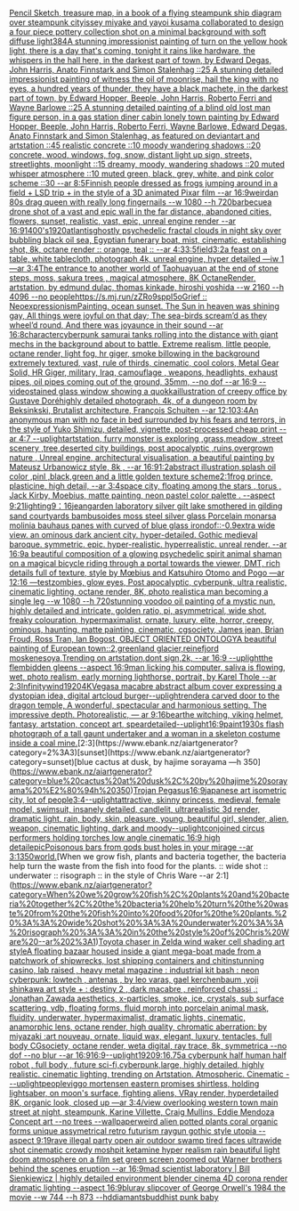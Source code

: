 [Pencil Sketch, treasure map, in a book of a flying steampunk ship diagram over steampunk city](https://www.ebank.nz/aiartgenerator?category=Pencil%20Sketch%2C%20treasure%20map%2C%20in%20a%20book%20of%20a%20flying%20steampunk%20ship%20diagram%20over%20steampunk%20city)[issey miyake and yayoi kusama collaborated to design a four piece pottery collection shot on a minimal background with soft diffuse light](https://www.ebank.nz/aiartgenerator?category=issey%20miyake%20and%20yayoi%20kusama%20collaborated%20to%20design%20a%20four%20piece%20pottery%20collection%20shot%20on%20a%20minimal%20background%20with%20soft%20diffuse%20light)[384](https://www.ebank.nz/aiartgenerator?category=384)[A stunning impressionist painting of turn on the yellow hook light, there is a day that's coming, tonight it rains like hardware, the whispers in the hall here, in the darkest part of town, by Edward Degas, John Harris, Anato Finnstark and Simon Stalenhag ::25 A stunning detailed impressionist painting of witness the oil of moonrise, hail the king with no eyes, a hundred years of thunder, they have a black machete, in the darkest part of town, by Edward Hopper, Beeple, John Harris, Roberto Ferri and Wayne Barlowe ::25 A stunning detailed painting of a blind old lost man figure person, in a gas station diner cabin lonely town painting by Edward Hopper, Beeple, John Harris, Roberto Ferri, Wayne Barlowe, Edward Degas, Anato Finnstark and Simon Stalenhag, as featured on deviantart and artstation ::45 realistic concrete ::10 moody wandering shadows ::20 concrete, wood, windows, fog, snow, distant light up sign, streets, streetlights, moonlight ::15 dreamy, moody, wandering shadows ::20 muted whisper atmosphere ::10 muted green, black, grey, white, and pink color scheme ::30 --ar 8:5](https://www.ebank.nz/aiartgenerator?category=A%20stunning%20impressionist%20painting%20of%20turn%20on%20the%20yellow%20hook%20light%2C%20there%20is%20a%20day%20that%27s%20coming%2C%20tonight%20it%20rains%20like%20hardware%2C%20the%20whispers%20in%20the%20hall%20here%2C%20in%20the%20darkest%20part%20of%20town%2C%20by%20Edward%20Degas%2C%20John%20Harris%2C%20Anato%20Finnstark%20and%20Simon%20Stalenhag%20%3A%3A25%20A%20stunning%20detailed%20impressionist%20painting%20of%20witness%20the%20oil%20of%20moonrise%2C%20hail%20the%20king%20with%20no%20eyes%2C%20a%20hundred%20years%20of%20thunder%2C%20they%20have%20a%20black%20machete%2C%20in%20the%20darkest%20part%20of%20town%2C%20by%20Edward%20Hopper%2C%20Beeple%2C%20John%20Harris%2C%20Roberto%20Ferri%20and%20Wayne%20Barlowe%20%3A%3A25%20A%20stunning%20detailed%20painting%20of%20a%20blind%20old%20lost%20man%20figure%20person%2C%20in%20a%20gas%20station%20diner%20cabin%20lonely%20town%20painting%20by%20Edward%20Hopper%2C%20Beeple%2C%20John%20Harris%2C%20Roberto%20Ferri%2C%20Wayne%20Barlowe%2C%20Edward%20Degas%2C%20Anato%20Finnstark%20and%20Simon%20Stalenhag%2C%20as%20featured%20on%20deviantart%20and%20artstation%20%3A%3A45%20realistic%20concrete%20%3A%3A10%20moody%20wandering%20shadows%20%3A%3A20%20concrete%2C%20wood%2C%20windows%2C%20fog%2C%20snow%2C%20distant%20light%20up%20sign%2C%20streets%2C%20streetlights%2C%20moonlight%20%3A%3A15%20dreamy%2C%20moody%2C%20wandering%20shadows%20%3A%3A20%20muted%20whisper%20atmosphere%20%3A%3A10%20muted%20green%2C%20black%2C%20grey%2C%20white%2C%20and%20pink%20color%20scheme%20%3A%3A30%20--ar%208%3A5)[Finnish people dressed as frogs jumping around in a field + LSD trip + in the style of a 3D animated Pixar film --ar 16:9](https://www.ebank.nz/aiartgenerator?category=Finnish%20people%20dressed%20as%20frogs%20jumping%20around%20in%20a%20field%20%2B%20LSD%20trip%20%2B%20in%20the%20style%20of%20a%203D%20animated%20Pixar%20film%20--ar%2016%3A9)[weird](https://www.ebank.nz/aiartgenerator?category=weird)[an 80s drag queen with really long fingernails --w 1080 --h 720](https://www.ebank.nz/aiartgenerator?category=an%2080s%20drag%20queen%20with%20really%20long%20fingernails%20--w%201080%20--h%20720)[barbecue](https://www.ebank.nz/aiartgenerator?category=barbecue)[a drone shot of a vast and epic wall in the far distance, abandoned cities, flowers, sunset, realistic, vast, epic, unreal engine render --ar 16:9](https://www.ebank.nz/aiartgenerator?category=a%20drone%20shot%20of%20a%20vast%20and%20epic%20wall%20in%20the%20far%20distance%2C%20abandoned%20cities%2C%20flowers%2C%20sunset%2C%20realistic%2C%20vast%2C%20epic%2C%20unreal%20engine%20render%20--ar%2016%3A9)[1400's](https://www.ebank.nz/aiartgenerator?category=1400%27s)[1920](https://www.ebank.nz/aiartgenerator?category=1920)[atlantis](https://www.ebank.nz/aiartgenerator?category=atlantis)[ghostly psychedelic fractal clouds in night sky over bubbling black oil sea, Egyptian funerary boat, mist, cinematic, establishing shot, 8k, octane render :: orange, teal :: --ar 4:3](https://www.ebank.nz/aiartgenerator?category=ghostly%20psychedelic%20fractal%20clouds%20in%20night%20sky%20over%20bubbling%20black%20oil%20sea%2C%20Egyptian%20funerary%20boat%2C%20mist%2C%20cinematic%2C%20establishing%20shot%2C%208k%2C%20octane%20render%20%3A%3A%20orange%2C%20teal%20%3A%3A%20--ar%204%3A3)[3:5](https://www.ebank.nz/aiartgenerator?category=3%3A5)[field](https://www.ebank.nz/aiartgenerator?category=field)[3:2](https://www.ebank.nz/aiartgenerator?category=3%3A2)[a feast on a table, white tablecloth, photograph 4k, unreal engine, hyper detailed —iw 1 —ar 3:4](https://www.ebank.nz/aiartgenerator?category=a%20feast%20on%20a%20table%2C%20white%20tablecloth%2C%20photograph%204k%2C%20unreal%20engine%2C%20hyper%20detailed%20%E2%80%94iw%201%20%E2%80%94ar%203%3A4)[The entrance to another world of Taohuayuan at the end of stone steps, moss, sakura trees , magical atmosphere, 8K OctaneRender, artstation, by edmund dulac, thomas kinkade, hiroshi yoshida --w 2160  --h 4096 --no people](https://www.ebank.nz/aiartgenerator?category=The%20entrance%20to%20another%20world%20of%20Taohuayuan%20at%20the%20end%20of%20stone%20steps%2C%20moss%2C%20sakura%20trees%20%2C%20magical%20atmosphere%2C%208K%20OctaneRender%2C%20artstation%2C%20by%20edmund%20dulac%2C%20thomas%20kinkade%2C%20hiroshi%20yoshida%20--w%202160%20%20--h%204096%20--no%20people)[<https://s.mj.run/zZRo9sppI5o>](https://www.ebank.nz/aiartgenerator?category=%3Chttps%3A//s.mj.run/zZRo9sppI5o%3E)[Grief :: Neoexpressionism](https://www.ebank.nz/aiartgenerator?category=Grief%20%3A%3A%20Neoexpressionism)[Painting. ocean sunset. The Sun in heaven was shining gay, All things were joyful on that day; The sea-birds scream’d as they wheel’d round, And there was joyaunce in their sound --ar 16:8](https://www.ebank.nz/aiartgenerator?category=Painting.%20ocean%20sunset.%20The%20Sun%20in%20heaven%20was%20shining%20gay%2C%20All%20things%20were%20joyful%20on%20that%20day%3B%20The%20sea-birds%20scream%E2%80%99d%20as%20they%20wheel%E2%80%99d%20round%2C%20And%20there%20was%20joyaunce%20in%20their%20sound%20--ar%2016%3A8)[character](https://www.ebank.nz/aiartgenerator?category=character)[cyberpunk samurai tanks rolling into the distance with giant mechs in the background about to battle. Extreme realism, little people,  octane render, light fog, hr giger, smoke billowing in the background extremely textured, vast, rule of thirds, cinematic, cool colors, Metal Gear Solid, HR Giger, military, Iraq, camouflage , weapons, headlights, exhaust pipes, oil pipes coming out of the ground, 35mm, --no dof --ar 16:9 --video](https://www.ebank.nz/aiartgenerator?category=cyberpunk%20samurai%20tanks%20rolling%20into%20the%20distance%20with%20giant%20mechs%20in%20the%20background%20about%20to%20battle.%20Extreme%20realism%2C%20little%20people%2C%20%20octane%20render%2C%20light%20fog%2C%20hr%20giger%2C%20smoke%20billowing%20in%20the%20background%20extremely%20textured%2C%20vast%2C%20rule%20of%20thirds%2C%20cinematic%2C%20cool%20colors%2C%20Metal%20Gear%20Solid%2C%20HR%20Giger%2C%20military%2C%20Iraq%2C%20camouflage%20%2C%20weapons%2C%20headlights%2C%20exhaust%20pipes%2C%20oil%20pipes%20coming%20out%20of%20the%20ground%2C%2035mm%2C%20--no%20dof%20--ar%2016%3A9%20--video)[stained glass window showing a quokka](https://www.ebank.nz/aiartgenerator?category=stained%20glass%20window%20showing%20a%20quokka)[illustration of creepy office by Gustave Doré](https://www.ebank.nz/aiartgenerator?category=illustration%20of%20creepy%20office%20by%20Gustave%20Dor%C3%A9)[highly detailed photograph, 4k, of a dungeon room by Beksinkski, Brutalist architecture, François Schuiten --ar 12:10](https://www.ebank.nz/aiartgenerator?category=highly%20detailed%20photograph%2C%204k%2C%20of%20a%20dungeon%20room%20by%20Beksinkski%2C%20Brutalist%20architecture%2C%20Fran%C3%A7ois%20Schuiten%20--ar%2012%3A10)[3:4](https://www.ebank.nz/aiartgenerator?category=3%3A4)[An anonymous man with no face in bed surrounded by his fears and terrors, in the style of Yuko Shimizu, detailed, vignette, post-processed cheap print  --ar 4:7 --uplight](https://www.ebank.nz/aiartgenerator?category=An%20anonymous%20man%20with%20no%20face%20in%20bed%20surrounded%20by%20his%20fears%20and%20terrors%2C%20in%20the%20style%20of%20Yuko%20Shimizu%2C%20detailed%2C%20vignette%2C%20post-processed%20cheap%20print%20%20--ar%204%3A7%20--uplight)[artstation, furry monster is exploring ,grass,meadow ,street scenery ,tree,deserted city buildings, post apocalyptic ,ruins,overgrown nature , Unreal engine, architectural visualisation, a beautiful painting by Mateusz Urbanowicz style, 8k , --ar 16:9](https://www.ebank.nz/aiartgenerator?category=artstation%2C%20furry%20monster%20is%20exploring%20%2Cgrass%2Cmeadow%20%2Cstreet%20scenery%20%2Ctree%2Cdeserted%20city%20buildings%2C%20post%20apocalyptic%20%2Cruins%2Covergrown%20nature%20%2C%20Unreal%20engine%2C%20architectural%20visualisation%2C%20a%20beautiful%20painting%20by%20Mateusz%20Urbanowicz%20style%2C%208k%20%2C%20--ar%2016%3A9)[1:2](https://www.ebank.nz/aiartgenerator?category=1%3A2)[abstract  illustration,splash oil color ,pinl ,black,green and a little golden texture scheme](https://www.ebank.nz/aiartgenerator?category=abstract%20%20illustration%2Csplash%20oil%20color%20%2Cpinl%20%2Cblack%2Cgreen%20and%20a%20little%20golden%20texture%20scheme)[2:1](https://www.ebank.nz/aiartgenerator?category=2%3A1)[frog prince, plasticine, high detail, --ar 3:4](https://www.ebank.nz/aiartgenerator?category=frog%20prince%2C%20plasticine%2C%20high%20detail%2C%20--ar%203%3A4)[space city, floating among the stars , torus  , Jack Kirby, Moebius, matte painting, neon pastel color palette .  --aspect 9:21](https://www.ebank.nz/aiartgenerator?category=space%20city%2C%20floating%20among%20the%20stars%20%2C%20torus%20%20%2C%20Jack%20Kirby%2C%20Moebius%2C%20matte%20painting%2C%20neon%20pastel%20color%20palette%20.%20%20--aspect%209%3A21)[lighting](https://www.ebank.nz/aiartgenerator?category=lighting)[9：16](https://www.ebank.nz/aiartgenerator?category=9%EF%BC%9A16)[jean](https://www.ebank.nz/aiartgenerator?category=jean)[garden laboratory silver gilt lake  smothered in gilding sand courtyards bambusoides moss steel silver glass  Porcelain monarsa molinia bauhaus panes with curved of blue glass iron](https://www.ebank.nz/aiartgenerator?category=garden%20laboratory%20silver%20gilt%20lake%20%20smothered%20in%20gilding%20sand%20courtyards%20bambusoides%20moss%20steel%20silver%20glass%20%20Porcelain%20monarsa%20molinia%20bauhaus%20panes%20with%20curved%20of%20blue%20glass%20iron)[dof::-0.9](https://www.ebank.nz/aiartgenerator?category=dof%3A%3A-0.9)[extra wide view. an ominous dark ancient city. hyper-detailed. Gothic medieval baroque. symmetric. epic. hyper-realistic. hyperrealistic. unreal render. --ar 16:9](https://www.ebank.nz/aiartgenerator?category=extra%20wide%20view.%20an%20ominous%20dark%20ancient%20city.%20hyper-detailed.%20Gothic%20medieval%20baroque.%20symmetric.%20epic.%20hyper-realistic.%20hyperrealistic.%20unreal%20render.%20--ar%2016%3A9)[a beautiful composition of a glowing psychedelic spirit animal shaman on a magical bicycle riding through a portal towards the viewer, DMT,  rich details full of texture, style by Mœbius and Katsuhiro Otomo and Pogo —ar 12:16 —test](https://www.ebank.nz/aiartgenerator?category=a%20beautiful%20composition%20of%20a%20glowing%20psychedelic%20spirit%20animal%20shaman%20on%20a%20magical%20bicycle%20riding%20through%20a%20portal%20towards%20the%20viewer%2C%20DMT%2C%20%20rich%20details%20full%20of%20texture%2C%20style%20by%20M%C5%93bius%20and%20Katsuhiro%20Otomo%20and%20Pogo%20%E2%80%94ar%2012%3A16%20%E2%80%94test)[zombies, glow eyes, Post apocalyptic, cyberpunk, ultra realistic, cinematic lighting, octane render, 8K, photo realistic](https://www.ebank.nz/aiartgenerator?category=zombies%2C%20glow%20eyes%2C%20Post%20apocalyptic%2C%20cyberpunk%2C%20ultra%20realistic%2C%20cinematic%20lighting%2C%20octane%20render%2C%208K%2C%20photo%20realistic)[a man becoming a single leg --w 1080 --h 720](https://www.ebank.nz/aiartgenerator?category=a%20man%20becoming%20a%20single%20leg%20--w%201080%20--h%20720)[stunning voodoo oil painting of a mystic nun, highly detailed and intricate, golden ratio, pi, asymmetrical, wide shot, freaky colouration, hypermaximalist, ornate, luxury, elite, horror, creepy, ominous, haunting, matte painting, cinematic, cgsociety, James jean, Brian Froud, Ross Tran, Ian Bogost, OBJECT ORIENTED ONTOLOGY](https://www.ebank.nz/aiartgenerator?category=stunning%20voodoo%20oil%20painting%20of%20a%20mystic%20nun%2C%20highly%20detailed%20and%20intricate%2C%20golden%20ratio%2C%20pi%2C%20asymmetrical%2C%20wide%20shot%2C%20freaky%20colouration%2C%20hypermaximalist%2C%20ornate%2C%20luxury%2C%20elite%2C%20horror%2C%20creepy%2C%20ominous%2C%20haunting%2C%20matte%20painting%2C%20cinematic%2C%20cgsociety%2C%20James%20jean%2C%20Brian%20Froud%2C%20Ross%20Tran%2C%20Ian%20Bogost%2C%20OBJECT%20ORIENTED%20ONTOLOGY)[A beautiful painting of European town::2,greenland glacier,reinefjord moskenesoya,Trending on artstation,dont sign,2k, --ar 16:9 --uplight](https://www.ebank.nz/aiartgenerator?category=A%20beautiful%20painting%20of%20European%20town%3A%3A2%2Cgreenland%20glacier%2Creinefjord%20moskenesoya%2CTrending%20on%20artstation%2Cdont%20sign%2C2k%2C%20--ar%2016%3A9%20--uplight)[the flembidden gleens --aspect 16:9](https://www.ebank.nz/aiartgenerator?category=the%20flembidden%20gleens%20--aspect%2016%3A9)[man licking his computer, saliva is flowing, wet, photo realism, early morning light](https://www.ebank.nz/aiartgenerator?category=man%20licking%20his%20computer%2C%20saliva%20is%20flowing%2C%20wet%2C%20photo%20realism%2C%20early%20morning%20light)[horse, portrait, by Karel Thole --ar 2:3](https://www.ebank.nz/aiartgenerator?category=horse%2C%20portrait%2C%20by%20Karel%20Thole%20--ar%202%3A3)[Infinity](https://www.ebank.nz/aiartgenerator?category=Infinity)[wind](https://www.ebank.nz/aiartgenerator?category=wind)[1920](https://www.ebank.nz/aiartgenerator?category=1920)[4K](https://www.ebank.nz/aiartgenerator?category=4K)[Vegas](https://www.ebank.nz/aiartgenerator?category=Vegas)[a macabre abstract album cover expressing a dystopian idea, digital art](https://www.ebank.nz/aiartgenerator?category=a%20macabre%20abstract%20album%20cover%20expressing%20a%20dystopian%20idea%2C%20digital%20art)[cloud burger](https://www.ebank.nz/aiartgenerator?category=cloud%20burger)[--uplight](https://www.ebank.nz/aiartgenerator?category=--uplight)[render](https://www.ebank.nz/aiartgenerator?category=render)[a carved door to the dragon temple, A wonderful,  spectacular and harmonious setting. The impressive depth. Photorealistic, — ar 9:16](https://www.ebank.nz/aiartgenerator?category=a%20carved%20door%20to%20the%20dragon%20temple%2C%20A%20wonderful%2C%20%20spectacular%20and%20harmonious%20setting.%20The%20impressive%20depth.%20Photorealistic%2C%20%E2%80%94%20ar%209%3A16)[bear](https://www.ebank.nz/aiartgenerator?category=bear)[the witching, viking helmet, fantasy, artstation, concept art, spear](https://www.ebank.nz/aiartgenerator?category=the%20witching%2C%20viking%20helmet%2C%20fantasy%2C%20artstation%2C%20concept%20art%2C%20spear)[detailed](https://www.ebank.nz/aiartgenerator?category=detailed)[--uplight](https://www.ebank.nz/aiartgenerator?category=--uplight)[16:9](https://www.ebank.nz/aiartgenerator?category=16%3A9)[paint](https://www.ebank.nz/aiartgenerator?category=paint)[1930s flash photograph of a tall gaunt undertaker and a woman in a skeleton costume inside a coal mine.](https://www.ebank.nz/aiartgenerator?category=1930s%20flash%20photograph%20of%20a%20tall%20gaunt%20undertaker%20and%20a%20woman%20in%20a%20skeleton%20costume%20inside%20a%20coal%20mine.)[2:3](https://www.ebank.nz/aiartgenerator?category=2%3A3)[sunset](https://www.ebank.nz/aiartgenerator?category=sunset)[blue cactus at dusk, by hajime sorayama —h 350](https://www.ebank.nz/aiartgenerator?category=blue%20cactus%20at%20dusk%2C%20by%20hajime%20sorayama%20%E2%80%94h%20350)[Trojan Pegasus](https://www.ebank.nz/aiartgenerator?category=Trojan%20Pegasus)[16:9](https://www.ebank.nz/aiartgenerator?category=16%3A9)[japanese art isometric city, lot of people](https://www.ebank.nz/aiartgenerator?category=japanese%20art%20isometric%20city%2C%20lot%20of%20people)[3:4](https://www.ebank.nz/aiartgenerator?category=3%3A4)[--uplight](https://www.ebank.nz/aiartgenerator?category=--uplight)[attractive, skinny princess, medieval, female model, swimsuit, insanely detailed, candlelit, ultrarealistic 3d render, dramatic light, rain, body, skin, pleasure, young, beautiful girl, slender, alien, weapon, cinematic lighting, dark and moody](https://www.ebank.nz/aiartgenerator?category=attractive%2C%20skinny%20princess%2C%20medieval%2C%20female%20model%2C%20swimsuit%2C%20insanely%20detailed%2C%20candlelit%2C%20ultrarealistic%203d%20render%2C%20dramatic%20light%2C%20rain%2C%20body%2C%20skin%2C%20pleasure%2C%20young%2C%20beautiful%20girl%2C%20slender%2C%20alien%2C%20weapon%2C%20cinematic%20lighting%2C%20dark%20and%20moody)[--uplight](https://www.ebank.nz/aiartgenerator?category=--uplight)[conjoined circus performers holding torches low angle cinematic 16:9 high detail](https://www.ebank.nz/aiartgenerator?category=conjoined%20circus%20performers%20holding%20torches%20low%20angle%20cinematic%2016%3A9%20high%20detail)[epic](https://www.ebank.nz/aiartgenerator?category=epic)[Poisonous bars from gods bust holes in your mirage --ar 3:1](https://www.ebank.nz/aiartgenerator?category=Poisonous%20bars%20from%20gods%20bust%20holes%20in%20your%20mirage%20--ar%203%3A1)[350](https://www.ebank.nz/aiartgenerator?category=350)[world.](https://www.ebank.nz/aiartgenerator?category=world.)[When we grow fish, plants and bacteria together, the bacteria help turn the waste from the fish into food for the plants. :: wide shot :: underwater :: risograph :: in the style of Chris Ware --ar 2:1](https://www.ebank.nz/aiartgenerator?category=When%20we%20grow%20fish%2C%20plants%20and%20bacteria%20together%2C%20the%20bacteria%20help%20turn%20the%20waste%20from%20the%20fish%20into%20food%20for%20the%20plants.%20%3A%3A%20wide%20shot%20%3A%3A%20underwater%20%3A%3A%20risograph%20%3A%3A%20in%20the%20style%20of%20Chris%20Ware%20--ar%202%3A1)[Toyota chaser in Zelda wind waker cell shading art style](https://www.ebank.nz/aiartgenerator?category=Toyota%20chaser%20in%20Zelda%20wind%20waker%20cell%20shading%20art%20style)[A floating bazaar housed inside a giant mega-boat made from a patchwork of shipwrecks, lost shipping containers and chitin](https://www.ebank.nz/aiartgenerator?category=A%20floating%20bazaar%20housed%20inside%20a%20giant%20mega-boat%20made%20from%20a%20patchwork%20of%20shipwrecks%2C%20lost%20shipping%20containers%20and%20chitin)[stunning casino, lab raised , heavy metal magazine : industrial kit bash : neon cyberpunk: lowtech , antenas , by leo varas, gael kerchenbaum ,yoji shinkawa art style + : destiny 2 , dark macabre , reinforced chassi ,: Jonathan Zawada aesthetics, x-particles, smoke, ice, crystals, sub surface scattering, vdb, floating forms, fluid morph into porcelain animal mask, fluidity, underwater, hypermaximalist, dramatic lights, cinematic, anamorphic lens, octane render, high quality, chromatic aberration:  by miyazaki :art nouveau, ornate, liquid wax, elegant, luxury, tentacles, full body CGsociety, octane render, weta digital, ray trace, 8k, symmetrica --no dof --no blur --ar 16:9](https://www.ebank.nz/aiartgenerator?category=stunning%20casino%2C%20lab%20raised%20%2C%20heavy%20metal%20magazine%20%3A%20industrial%20kit%20bash%20%3A%20neon%20cyberpunk%3A%20lowtech%20%2C%20antenas%20%2C%20by%20leo%20varas%2C%20gael%20kerchenbaum%20%2Cyoji%20shinkawa%20art%20style%20%2B%20%3A%20destiny%202%20%2C%20dark%20macabre%20%2C%20reinforced%20chassi%20%2C%3A%20Jonathan%20Zawada%20aesthetics%2C%20x-particles%2C%20smoke%2C%20ice%2C%20crystals%2C%20sub%20surface%20scattering%2C%20vdb%2C%20floating%20forms%2C%20fluid%20morph%20into%20porcelain%20animal%20mask%2C%20fluidity%2C%20underwater%2C%20hypermaximalist%2C%20dramatic%20lights%2C%20cinematic%2C%20anamorphic%20lens%2C%20octane%20render%2C%20high%20quality%2C%20chromatic%20aberration%3A%20%20by%20miyazaki%20%3Aart%20nouveau%2C%20ornate%2C%20liquid%20wax%2C%20elegant%2C%20luxury%2C%20tentacles%2C%20full%20body%20CGsociety%2C%20octane%20render%2C%20weta%20digital%2C%20ray%20trace%2C%208k%2C%20symmetrica%20--no%20dof%20--no%20blur%20--ar%2016%3A9)[16:9](https://www.ebank.nz/aiartgenerator?category=16%3A9)[--uplight](https://www.ebank.nz/aiartgenerator?category=--uplight)[1920](https://www.ebank.nz/aiartgenerator?category=1920)[9:16](https://www.ebank.nz/aiartgenerator?category=9%3A16)[.75](https://www.ebank.nz/aiartgenerator?category=.75)[a cyberpunk half human half robot , full body , future sci-fi,cyberpunk,large, highly detailed, highly realistic. cinematic lighting, trending on Artstation. Atmospheric. Cinematic -](https://www.ebank.nz/aiartgenerator?category=a%20cyberpunk%20half%20human%20half%20robot%20%2C%20full%20body%20%2C%20future%20sci-fi%2Ccyberpunk%2Clarge%2C%20highly%20detailed%2C%20highly%20realistic.%20cinematic%20lighting%2C%20trending%20on%20Artstation.%20Atmospheric.%20Cinematic%20-)[--uplight](https://www.ebank.nz/aiartgenerator?category=--uplight)[people](https://www.ebank.nz/aiartgenerator?category=people)[viggo mortensen eastern promises shirtless, holding lightsaber, on moon's surface, fighting aliens, VRay render, hyperdetailed 8K, organic look, closed up —ar 3:4](https://www.ebank.nz/aiartgenerator?category=viggo%20mortensen%20eastern%20promises%20shirtless%2C%20holding%20lightsaber%2C%20on%20moon%27s%20surface%2C%20fighting%20aliens%2C%20VRay%20render%2C%20hyperdetailed%208K%2C%20organic%20look%2C%20closed%20up%20%E2%80%94ar%203%3A4)[/view overlooking western town main street at night, steampunk, Karine Villette, Craig Mullins, Eddie Mendoza Concept art --no trees --wallpaper](https://www.ebank.nz/aiartgenerator?category=/view%20overlooking%20western%20town%20main%20street%20at%20night%2C%20steampunk%2C%20Karine%20Villette%2C%20Craig%20Mullins%2C%20Eddie%20Mendoza%20Concept%20art%20--no%20trees%20--wallpaper)[weird alien potted plants coral organic forms unique assymetrical  retro futurism raygun gothic style utopia --aspect 9:19](https://www.ebank.nz/aiartgenerator?category=weird%20alien%20potted%20plants%20coral%20organic%20forms%20unique%20assymetrical%20%20retro%20futurism%20raygun%20gothic%20style%20utopia%20--aspect%209%3A19)[rave illegal party open air outdoor swamp tired faces ultrawide shot cinematic crowdy moshpit ketamine hyper realism rain beautiful light doom atmosphere on a film set green screen zoomed out Warner brothers behind the scenes eruption --ar 16:9](https://www.ebank.nz/aiartgenerator?category=rave%20illegal%20party%20open%20air%20outdoor%20swamp%20tired%20faces%20ultrawide%20shot%20cinematic%20crowdy%20moshpit%20ketamine%20hyper%20realism%20rain%20beautiful%20light%20doom%20atmosphere%20on%20a%20film%20set%20green%20screen%20zoomed%20out%20Warner%20brothers%20behind%20the%20scenes%20eruption%20--ar%2016%3A9)[mad scientist laboratory | Bill Sienkiewicz | highly detailed environment blender cinema 4D corona render dramatic lighting --aspect 16:9](https://www.ebank.nz/aiartgenerator?category=mad%20scientist%20laboratory%20%7C%20Bill%20Sienkiewicz%20%7C%20highly%20detailed%20environment%20blender%20cinema%204D%20corona%20render%20dramatic%20lighting%20--aspect%2016%3A9)[bluray slipcover of George Orwell's 1984 the movie --w 744 --h 873 --hd](https://www.ebank.nz/aiartgenerator?category=bluray%20slipcover%20of%20George%20Orwell%27s%201984%20the%20movie%20--w%20744%20--h%20873%20--hd)[diamants](https://www.ebank.nz/aiartgenerator?category=diamants)[buddhist punk baby](https://www.ebank.nz/aiartgenerator?category=buddhist%20punk%20baby)